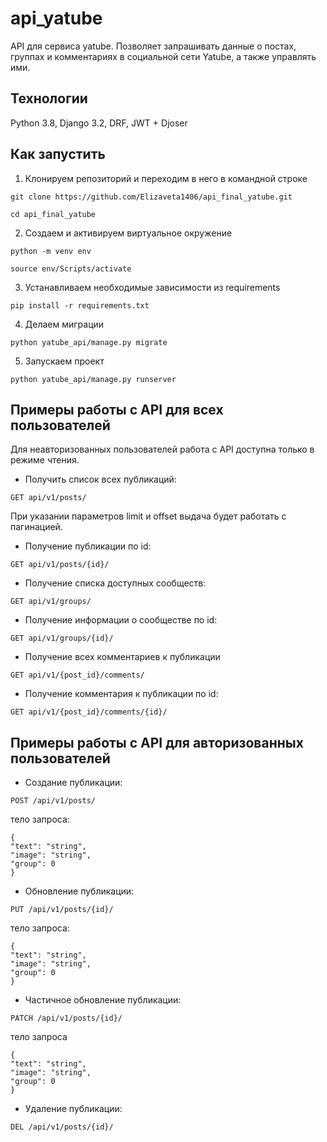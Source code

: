 # api_yatube
API для сервиса yatube. Позволяет запрашивать данные о постах, группах и комментариях в социальной сети Yatube, а также управлять ими.
## Технологии
Python 3.8, Django 3.2, DRF, JWT + Djoser
## Как запустить
1. Клонируем репозиторий и переходим в него в командной строке

```
git clone https://github.com/Elizaveta1406/api_final_yatube.git
```

```
cd api_final_yatube
```

2. Создаем и активируем виртуальное окружение

```
python -m venv env
```

```
source env/Scripts/activate
```

3. Устанавливаем необходимые зависимости из requirements

```
pip install -r requirements.txt
```

4. Делаем миграции

```
python yatube_api/manage.py migrate
```

5. Запускаем проект

```
python yatube_api/manage.py runserver
```
## Примеры работы с API для всех пользователей
Для неавторизованных пользователей работа с API доступна только в режиме чтения.
- Получить список всех публикаций:
```
GET api/v1/posts/
```
При указании параметров limit и offset выдача будет работать с пагинацией.
- Получение публикации по id:
``` 
GET api/v1/posts/{id}/
```
- Получение списка доступных сообществ:
```
GET api/v1/groups/
```
- Получение информации о сообществе по id:
```
GET api/v1/groups/{id}/
```
- Получение всех комментариев к публикации
```
GET api/v1/{post_id}/comments/
``` 
- Получение комментария к публикации по id:
```
GET api/v1/{post_id}/comments/{id}/
```
## Примеры работы с API для авторизованных пользователей
- Создание публикации:
``` 
POST /api/v1/posts/
```
тело запроса:
```
{
"text": "string",
"image": "string",
"group": 0
}
```
- Обновление публикации:
```
PUT /api/v1/posts/{id}/
```
тело запроса:
```
{
"text": "string",
"image": "string",
"group": 0
}
```

- Частичное обновление публикации:
```
PATCH /api/v1/posts/{id}/
```
тело запроса
```
{
"text": "string",
"image": "string",
"group": 0
}
```

- Удаление публикации:
```
DEL /api/v1/posts/{id}/
```
